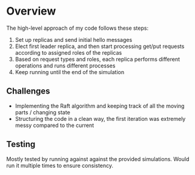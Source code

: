 # Overview

The high-level approach of my code follows these steps:
1. Set up replicas and send initial hello messages
2. Elect first leader replica, and then start processing get/put requests according to assigned roles of the replicas
3. Based on request types and roles, each replica performs different operations and runs different processes
4. Keep running until the end of the simulation

## Challenges

- Implementing the Raft algorithm and keeping track of all the moving parts / changing state
- Structuring the code in a clean way, the first iteration was extremely messy compared to the current

## Testing

Mostly tested by running against against the provided simulations. Would run it multiple times to ensure consistency.

